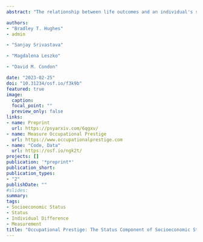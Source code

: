 ```yaml
---
abstract: "The relationship between life outcomes and an individual's standing in the social and economic hierarchy of society is an important topic across the social sciences. Foundational to this work is assessing an individual’s standing in this hierarchy, often referred to as socioeconomic status (SES). One component of an individual’s SES, often overlooked in the psychological literature, is occupational prestige – the amount of status accorded to them based on their occupational role. In this research, we collected and validated a new index of occupational prestige for 1029 specific occupations, including all jobs in the US Department of Labor's O*NET database and 22 broader occupational families. In Study 1, we collected a comprehensive set of occupational prestige ratings and demonstrated their high reliability. In Study 2, we developed a crosswalk between the ratings collected in Study 1 and prior ratings of occupations listed in the US Census and show convergent validity with previous indices. In Studies 3 and 4 we used additional data to evaluate the construct validity of occupational prestige more broadly. In Study 3, we established convergent and discriminant validity with other indicators of SES: income and educational attainment. In Study 4, we use the O*NET database to identify the characteristics of occupations most strongly associated with prestige. These results support the validity of the index and suggest occupations with high prestige require skills traditionally emphasized in liberal arts education (e.g., critical thinking, reading comprehension)."

authors:
- "Bradley T. Hughes"
- admin

- "Sanjay Srivastava"

- "Magdalena Leszko"

- "David M. Condon"

date: "2023-02-25"
doi: "10.31234/osf.io/f3k9b"
featured: true
image:
  caption: 
  focal_point: ""
  preview_only: false
links:
- name: Preprint
  url: https://psyarxiv.com/6qgxv/
- name: Measure Occupational Prestige 
  url: https://www.occupationalprestige.com
- name: "Code, Data"
  url: https://osf.io/ngk2t/
projects: []
publication: '*preprint*'
publication_short:
publication_types:
- "2"
publishDate: ""
#slides: 
summary: 
tags:
- Socioeconomic Status
- Status
- Individual Difference
- Measurement
title: "Occupational Prestige: The Status Component of Socioeconomic Status"
---
```

